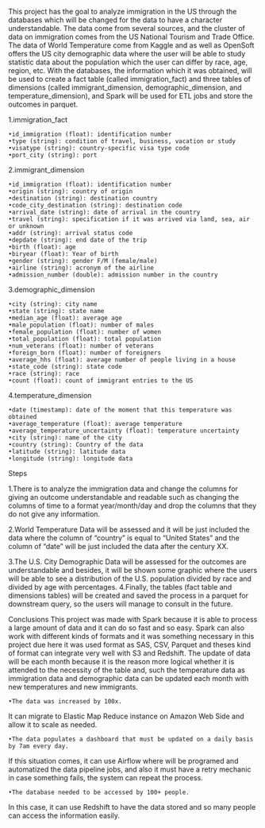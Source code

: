 This project has the goal to analyze immigration in the US through the databases which will be changed for the data to have a character understandable.
The data come from several sources, and the cluster of data on immigration comes from the US National Tourism and Trade Office.
The data of World Temperature come from Kaggle and as well as OpenSoft offers the US city demographic data where the user will be able to study statistic data about the population which the user can differ by race, age, region, etc.
With the databases, the information which it was obtained, will be used to create a fact table (called immigration_fact) and three tables of dimensions (called immigrant_dimension, demographic_dimension, and temperature_dimension), and Spark will be used for ETL jobs and store the outcomes in parquet.

1.immigration_fact

    •id_immigration (float): identification number
    •type (string): condition of travel, business, vacation or study
    •visatype (string): country-specific visa type code
    •port_city (string): port
    
2.immigrant_dimension

    •id_immigration (float): identification number
    •origin (string): country of origin
    •destination (string): destination country
    •code_city_destination (string): destination code
    •arrival_date (string): date of arrival in the country
    •travel (string): specification if it was arrived via land, sea, air or unknown
    •addr (string): arrival status code
    •depdate (string): end date of the trip
    •birth (float): age
    •biryear (float): Year of birth
    •gender (string): gender F/M (female/male)
    •airline (string): acronym of the airline
    •admission_number (double): admission number in the country
    
3.demographic_dimension

    •city (string): city name
    •state (string): state name
    •median_age (float): average age
    •male_population (float): number of males
    •female_population (float): number of women
    •total_population (float): total population
    •num_veterans (float): number of veterans
    •foreign_born (float): number of foreigners
    •average_hhs (float): average number of people living in a house
    •state_code (string): state code
    •race (string): race
    •count (float): count of immigrant entries to the US
    
4.temperature_dimension

    •date (timestamp): date of the moment that this temperature was obtained
    •average_temperature (float): average temperature 
    •average_temperature_uncertainty (float): temperature uncertainty
    •city (string): name of the city
    •country (string): Country of the data
    •latitude (string): latitude data
    •longitude (string): longitude data
    
Steps 

  1.There is to analyze the immigration data and change the columns for giving an outcome understandable and readable such as changing the columns of time to a format year/month/day and drop the columns that they do not give any information.
  
  2.World Temperature Data will be assessed and it will be just included the data where the column of “country” is equal to “United States” and the column of “date” will be just included the data after the century XX.
  
  3.The U.S. City Demographic Data will be assessed for the outcomes are understandable and besides, it will be shown some graphic where the users will be able to see a distribution of the U.S. population divided by race and divided by age with percentages.
  4.Finally, the tables (fact table and dimensions tables) will be created and saved the process in a parquet for downstream query, so the users will manage to consult in the future.
  
Conclusions
This project was made with Spark because it is able to process a large amount of data and it can do so fast and so easy. Spark can also work with different kinds of formats and it was something necessary in this project due here it was used format as SAS, CSV, Parquet and theses kind of format can integrate very well with S3 and Redshift.
The update of data will be each month because it is the reason more logical whether it is attended to the necessity of the table and, such the temperature data as immigration data and demographic data can be updated each month with new temperatures and new immigrants.

    •The data was increased by 100x.
    
It can migrate to Elastic Map Reduce instance on Amazon Web Side and allow it to scale as needed.

    •The data populates a dashboard that must be updated on a daily basis by 7am every day.
    
If this situation comes, it can use Airflow where will be programed and automatized the data pipeline jobs, and also it must have a retry mechanic in case something fails, the system can repeat the process.

    •The database needed to be accessed by 100+ people.

In this case, it can use Redshift to have the data stored and so many people can access the information easily.
